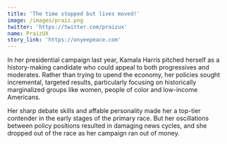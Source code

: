 ```yaml
---
title: 'The time stopped but lives moved!'
image: /images/praiz.png
twitter: 'https://twitter.com/praizux'
name: PraizUX
story_link: 'https://onyeepeace.com'
---
```


In her presidential campaign last year, Kamala Harris pitched herself as a history-making candidate who could appeal to both progressives and moderates. Rather than trying to upend the economy, her policies sought incremental, targeted results, particularly focusing on historically marginalized groups like women, people of color and low-income Americans.

Her sharp debate skills and affable personality made her a top-tier contender in the early stages of the primary race. But her oscillations between policy positions resulted in damaging news cycles, and she dropped out of the race as her campaign ran out of money.

